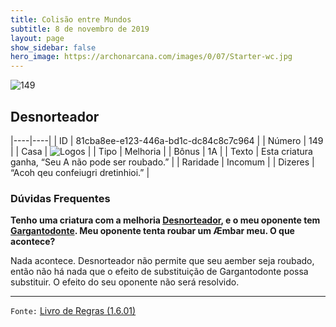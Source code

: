 ```yaml
---
title: Colisão entre Mundos
subtitle: 8 de novembro de 2019
layout: page
show_sidebar: false
hero_image: https://archonarcana.com/images/0/07/Starter-wc.jpg
---
```


![149](https://cdn.keyforgegame.com/media/card_front/pt/452_149_CWXPRQQVJCXP_pt.png)

## Desnorteador

|----|----|
| ID | 81cba8ee-e123-446a-bd1c-dc84c8c7c964 |
| Número | 149 |
| Casa | ![Logos](https://archonarcana.com/images/thumb/c/ce/Logos.png/22px-Logos.png "Logos") |
| Tipo | Melhoria |
| Bônus | 1A |
| Texto | Esta criatura ganha, “Seu A não pode ser roubado.” |
| Raridade | Incomum |
| Dizeres | “Acoh qeu confeiugri dretinhioi.” |

### Dúvidas Frequentes

**Tenho uma criatura com a melhoria [Desnorteador](/wc/149), e o
meu oponente tem [Gargantodonte](/wc/203). Meu oponente tenta
roubar um Æmbar meu. O que acontece?**

Nada acontece. Desnorteador não permite que seu aember seja
roubado, então não há nada que o efeito de substituição de
Gargantodonte possa substituir. O efeito do seu oponente não
será resolvido.

<hr/>

`Fonte:` [Livro de Regras (1.6.01)](https://drive.google.com/open?id=1YNhLKUC0xfriiMwFYpDu1Go3zPJw6gYo)
